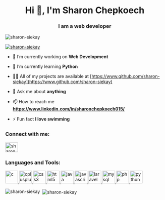 <h1 align="center">Hi 👋, I'm Sharon Chepkoech</h1>
<h3 align="center">I am a web developer</h3>

<p align="left"> <img src="https://komarev.com/ghpvc/?username=sharon-siekay&label=Profile%20views&color=0e75b6&style=flat" alt="sharon-siekay" /> </p>

<p align="left"> <a href="https://github.com/ryo-ma/github-profile-trophy"><img src="https://github-profile-trophy.vercel.app/?username=sharon-siekay" alt="sharon-siekay" /></a> </p>

- 🔭 I’m currently working on **Web Development**

- 🌱 I’m currently learning **Python**

- 👨‍💻 All of my projects are available at [https://www.github.com/sharon-siekay](https://www.github.com/sharon-siekay)

- 💬 Ask me about **anything**

- 📫 How to reach me **https://www.linkedin.com/in/sharonchepkoech015/**

- ⚡ Fun fact **I love swimming**

<h3 align="left">Connect with me:</h3>
<p align="left">
<a href="https://fb.com/sharon siekay" target="blank"><img align="center" src="https://cdn.jsdelivr.net/npm/simple-icons@3.0.1/icons/facebook.svg" alt="sharon siekay" height="30" width="40" /></a>
</p>

<h3 align="left">Languages and Tools:</h3>
<p align="left"> <a href="https://www.cprogramming.com/" target="_blank"> <img src="https://devicons.github.io/devicon/devicon.git/icons/c/c-original.svg" alt="c" width="40" height="40"/> </a> <a href="https://www.w3schools.com/cpp/" target="_blank"> <img src="https://devicons.github.io/devicon/devicon.git/icons/cplusplus/cplusplus-original.svg" alt="cplusplus" width="40" height="40"/> </a> <a href="https://www.w3schools.com/css/" target="_blank"> <img src="https://devicons.github.io/devicon/devicon.git/icons/css3/css3-original-wordmark.svg" alt="css3" width="40" height="40"/> </a> <a href="https://www.w3.org/html/" target="_blank"> <img src="https://devicons.github.io/devicon/devicon.git/icons/html5/html5-original-wordmark.svg" alt="html5" width="40" height="40"/> </a> <a href="https://www.java.com" target="_blank"> <img src="https://devicons.github.io/devicon/devicon.git/icons/java/java-original-wordmark.svg" alt="java" width="40" height="40"/> </a> <a href="https://developer.mozilla.org/en-US/docs/Web/JavaScript" target="_blank"> <img src="https://devicons.github.io/devicon/devicon.git/icons/javascript/javascript-original.svg" alt="javascript" width="40" height="40"/> </a> <a href="https://laravel.com/" target="_blank"> <img src="https://devicons.github.io/devicon/devicon.git/icons/laravel/laravel-plain-wordmark.svg" alt="laravel" width="40" height="40"/> </a> <a href="https://www.mysql.com/" target="_blank"> <img src="https://devicons.github.io/devicon/devicon.git/icons/mysql/mysql-original-wordmark.svg" alt="mysql" width="40" height="40"/> </a> <a href="https://www.php.net" target="_blank"> <img src="https://devicons.github.io/devicon/devicon.git/icons/php/php-original.svg" alt="php" width="40" height="40"/> </a> <a href="https://www.python.org" target="_blank"> <img src="https://devicons.github.io/devicon/devicon.git/icons/python/python-original.svg" alt="python" width="40" height="40"/> </a> </p>

<p><img align="left" src="https://github-readme-stats.vercel.app/api/top-langs?username=sharon-siekay&show_icons=true&locale=en&layout=compact" alt="sharon-siekay" /></p>

<p>&nbsp;<img align="center" src="https://github-readme-stats.vercel.app/api?username=sharon-siekay&show_icons=true&locale=en" alt="sharon-siekay" /></p>
